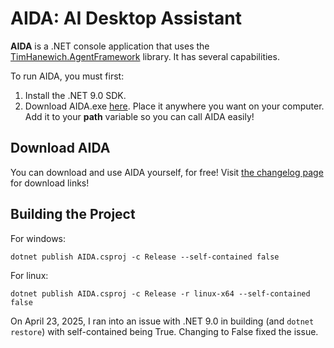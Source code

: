 # AIDA: AI Desktop Assistant
**AIDA** is a .NET console application that uses the [TimHanewich.AgentFramework](https://github.com/TimHanewich/TimHanewich.AgentFramework) library. It has several capabilities.

To run AIDA, you must first:
1. Install the .NET 9.0 SDK.
2. Download AIDA.exe [here](https://github.com/TimHanewich/TimHanewich.AgentFramework/releases/download/1/AIDA.exe). Place it anywhere you want on your computer. Add it to your **path** variable so you can call AIDA easily!

## Download AIDA
You can download and use AIDA yourself, for free! Visit [the changelog page](./changelog.md) for download links!

## Building the Project
For windows:
```
dotnet publish AIDA.csproj -c Release --self-contained false
```

For linux:
```
dotnet publish AIDA.csproj -c Release -r linux-x64 --self-contained false
```

On April 23, 2025, I ran into an issue with .NET 9.0 in building (and `dotnet restore`) with self-contained being True. Changing to False fixed the issue.
